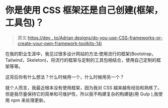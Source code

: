 # 你是使用 CSS 框架还是自己创建(框架，工具包)？

> 原文:[https://dev . to/Adrian designs/do-you-use-CSS-frameworks-or-create-your-own-framework-toolkits-14i](https://dev.to/adrianbdesigns/do-you-use-css-frameworks-or-create-your-own-frameworks-toolkits-14i)

在我的职业生涯中，我见过很多设计网站的方法:使用流行的框架(Bootstrap，Tailwind，Skeleton)，将流行的框架与定制的工具包相结合，使用自己定制的框架等等。

这背后你有什么想法？什么时候用一个，什么时候用另一个？

就个人而言，我最近根本没有使用框架，因为我对 CSS 越来越有经验和熟练了。但是我尽量保持它的简单和可维护性，所以我不构建复杂的构建链(用 Gulp ),我使用 npm 来处理更新。